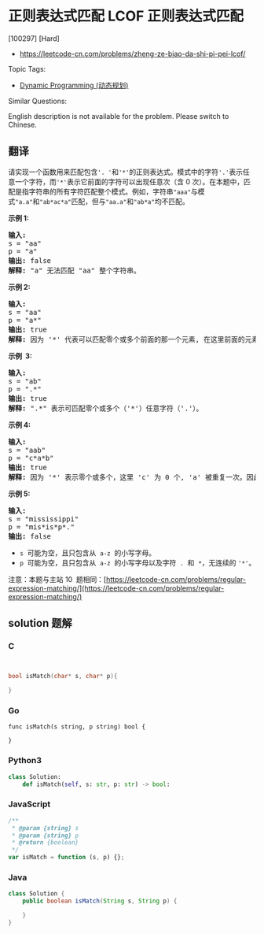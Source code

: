 # 正则表达式匹配 LCOF 正则表达式匹配

[100297] [Hard]

- https://leetcode-cn.com/problems/zheng-ze-biao-da-shi-pi-pei-lcof/

Topic Tags:

- [Dynamic Programming (动态规划)](https://leetcode-cn.com/tag/dynamic-programming/)

Similar Questions:

English description is not available for the problem. Please switch to Chinese.

## 翻译

请实现一个函数用来匹配包含`'. '`和`'*'`的正则表达式。模式中的字符`'.'`表示任意一个字符，而`'*'`表示它前面的字符可以出现任意次（含 0 次）。在本题中，匹配是指字符串的所有字符匹配整个模式。例如，字符串`"aaa"`与模式`"a.a"`和`"ab*ac*a"`匹配，但与`"aa.a"`和`"ab*a"`均不匹配。

**示例 1:**

<pre><strong>输入:</strong>
s = "aa"
p = "a"
<strong>输出:</strong> false
<strong>解释:</strong> "a" 无法匹配 "aa" 整个字符串。
</pre>

**示例 2:**

<pre><strong>输入:</strong>
s = "aa"
p = "a*"
<strong>输出:</strong> true
<strong>解释:</strong>&nbsp;因为 '*' 代表可以匹配零个或多个前面的那一个元素, 在这里前面的元素就是 'a'。因此，字符串 "aa" 可被视为 'a' 重复了一次。
</pre>

**示例  3:**

<pre><strong>输入:</strong>
s = "ab"
p = ".*"
<strong>输出:</strong> true
<strong>解释:</strong>&nbsp;".*" 表示可匹配零个或多个（'*'）任意字符（'.'）。
</pre>

**示例 4:**

<pre><strong>输入:</strong>
s = "aab"
p = "c*a*b"
<strong>输出:</strong> true
<strong>解释:</strong>&nbsp;因为 '*' 表示零个或多个，这里 'c' 为 0 个, 'a' 被重复一次。因此可以匹配字符串 "aab"。
</pre>

**示例 5:**

<pre><strong>输入:</strong>
s = "mississippi"
p = "mis*is*p*."
<strong>输出:</strong> false</pre>

- `s`  可能为空，且只包含从  `a-z`  的小写字母。
- `p`  可能为空，且只包含从  `a-z`  的小写字母以及字符  `.`  和  `*`，无连续的 `'*'`。

注意：本题与主站 10  题相同：[https://leetcode-cn.com/problems/regular-expression-matching/](https://leetcode-cn.com/problems/regular-expression-matching/)

## solution 题解

### C

```c


bool isMatch(char* s, char* p){

}


```

### Go

```golang
func isMatch(s string, p string) bool {

}
```

### Python3

```python
class Solution:
    def isMatch(self, s: str, p: str) -> bool:
```

### JavaScript

```javascript
/**
 * @param {string} s
 * @param {string} p
 * @return {boolean}
 */
var isMatch = function (s, p) {};
```

### Java

```java
class Solution {
    public boolean isMatch(String s, String p) {

    }
}
```
